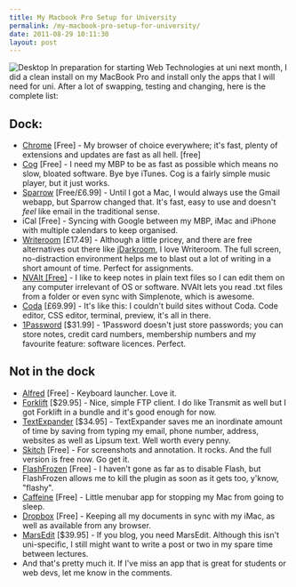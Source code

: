 ```yaml
---
title: My Macbook Pro Setup for University
permalink: /my-macbook-pro-setup-for-university/
date: 2011-08-29 10:11:30
layout: post
---
```


![Desktop](http://therobb.com/wp-content/uploads/2011-08-Desktop.jpg) In preparation for starting Web Technologies at uni next month, I did a clean install on my MacBook Pro and install only the apps that I will need for uni. After a lot of swapping, testing and changing, here is the complete list: 

## Dock:

  * [Chrome](http://google.com/chrome) [Free] - My browser of choice everywhere; it's fast, plenty of extensions and updates are fast as all hell. [free]
  * [Cog](http://cogx.org/) [Free] - I need my MBP to be as fast as possible which means no slow, bloated software. Bye bye iTunes. Cog is a fairly simple music player, but it just works.
  * [Sparrow](http://sparrowmailapp.com) [Free/£6.99] - Until I got a Mac, I would always use the Gmail webapp, but Sparrow changed that. It's fast, easy to use and doesn't _feel_ like email in the traditional sense.
  * iCal [Free] - Syncing with Google between my MBP, iMac and iPhone with multiple calendars to keep organised.
  * [Writeroom](http://www.hogbaysoftware.com/products/writeroom) [£17.49] - Although a little pricey, and there are free alternatives out there like [jDarkroom](http://www.codealchemists.com/jdarkroom/), I love Writeroom. The full screen, no-distraction environment helps me to blast out a lot of writing in a short amount of time. Perfect for assignments.
  * [NVAlt [Free]](http://brettterpstra.com/project/nvalt/) \- I like to keep notes in plain text files so I can edit them on any computer irrelevant of OS or software. NVAlt lets you read .txt files from a folder or even sync with Simplenote, which is awesome.
  * [Coda](http://panic.com/coda) [£69.99] - It's like this: I couldn't build sites without Coda. Code editor, CSS editor, terminal, preview, it's all in there. 
  * [1Password](http://agilebits.com/products/1Password) [$31.99] - 1Password doesn't just store passwords; you can store notes, credit card numbers, membership numbers and my favourite feature: software licences. Perfect.

## Not in the dock

  * [Alfred](http://alfredapp.com) [Free] - Keyboard launcher. Love it.
  * [Forklift](http://www.binarynights.com/) [$29.95] - Nice, simple FTP client. I do like Transmit as well but I got Forklift in a bundle and it's good enough for now.
  * [TextExpander](http://www.smilesoftware.com/TextExpander/) [$34.95] - TextExpander saves me an inordinate amount of time by saving from typing my email, phone number, address, websites as well as Lipsum text. Well worth every penny.
  * [Skitch](http://skitch.com/) [Free] - For screenshots and annotation. It rocks. And the full version is free now. Go get it.
  * [FlashFrozen](http://flashfrozen.net/) [Free] - I haven't gone as far as to disable Flash, but FlashFrozen allows me to kill the plugin as soon as it gets too, y'know, "flashy".
  * [Caffeine](http://lightheadsw.com/caffeine/) [Free] - Little menubar app for stopping my Mac from going to sleep. 
  * [Dropbox](http://dropbox.com) [Free] - Keeping all my documents in sync with my iMac, as well as available from any browser.
  * [MarsEdit](http://www.red-sweater.com/marsedit/) [$39.95] - If you blog, you need MarsEdit. Although this isn't uni-specific, I still might want to write a post or two in my spare time between lectures.
  * And that's pretty much it. If I've miss an app that is great for students or web devs, let me know in the comments.

